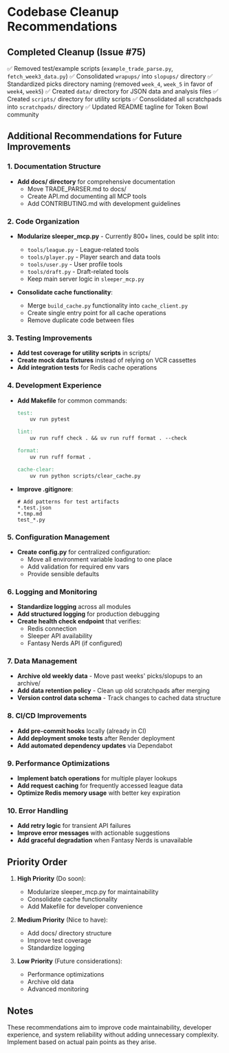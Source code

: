 # Codebase Cleanup Recommendations

## Completed Cleanup (Issue #75)
✅ Removed test/example scripts (`example_trade_parse.py`, `fetch_week3_data.py`)
✅ Consolidated `wrapups/` into `slopups/` directory
✅ Standardized picks directory naming (removed `week_4`, `week_5` in favor of `week4`, `week5`)
✅ Created `data/` directory for JSON data and analysis files
✅ Created `scripts/` directory for utility scripts
✅ Consolidated all scratchpads into `scratchpads/` directory
✅ Updated README tagline for Token Bowl community

## Additional Recommendations for Future Improvements

### 1. Documentation Structure
- **Add docs/ directory** for comprehensive documentation
  - Move TRADE_PARSER.md to docs/
  - Create API.md documenting all MCP tools
  - Add CONTRIBUTING.md with development guidelines

### 2. Code Organization
- **Modularize sleeper_mcp.py** - Currently 800+ lines, could be split into:
  - `tools/league.py` - League-related tools
  - `tools/player.py` - Player search and data tools
  - `tools/user.py` - User profile tools
  - `tools/draft.py` - Draft-related tools
  - Keep main server logic in `sleeper_mcp.py`

- **Consolidate cache functionality**:
  - Merge `build_cache.py` functionality into `cache_client.py`
  - Create single entry point for all cache operations
  - Remove duplicate code between files

### 3. Testing Improvements
- **Add test coverage for utility scripts** in scripts/
- **Create mock data fixtures** instead of relying on VCR cassettes
- **Add integration tests** for Redis cache operations

### 4. Development Experience
- **Add Makefile** for common commands:
  ```makefile
  test:
      uv run pytest

  lint:
      uv run ruff check . && uv run ruff format . --check

  format:
      uv run ruff format .

  cache-clear:
      uv run python scripts/clear_cache.py
  ```

- **Improve .gitignore**:
  ```
  # Add patterns for test artifacts
  *.test.json
  *.tmp.md
  test_*.py
  ```

### 5. Configuration Management
- **Create config.py** for centralized configuration:
  - Move all environment variable loading to one place
  - Add validation for required env vars
  - Provide sensible defaults

### 6. Logging and Monitoring
- **Standardize logging** across all modules
- **Add structured logging** for production debugging
- **Create health check endpoint** that verifies:
  - Redis connection
  - Sleeper API availability
  - Fantasy Nerds API (if configured)

### 7. Data Management
- **Archive old weekly data** - Move past weeks' picks/slopups to an archive/
- **Add data retention policy** - Clean up old scratchpads after merging
- **Version control data schema** - Track changes to cached data structure

### 8. CI/CD Improvements
- **Add pre-commit hooks** locally (already in CI)
- **Add deployment smoke tests** after Render deployment
- **Add automated dependency updates** via Dependabot

### 9. Performance Optimizations
- **Implement batch operations** for multiple player lookups
- **Add request caching** for frequently accessed league data
- **Optimize Redis memory usage** with better key expiration

### 10. Error Handling
- **Add retry logic** for transient API failures
- **Improve error messages** with actionable suggestions
- **Add graceful degradation** when Fantasy Nerds is unavailable

## Priority Order

1. **High Priority** (Do soon):
   - Modularize sleeper_mcp.py for maintainability
   - Consolidate cache functionality
   - Add Makefile for developer convenience

2. **Medium Priority** (Nice to have):
   - Add docs/ directory structure
   - Improve test coverage
   - Standardize logging

3. **Low Priority** (Future considerations):
   - Performance optimizations
   - Archive old data
   - Advanced monitoring

## Notes
These recommendations aim to improve code maintainability, developer experience, and system reliability without adding unnecessary complexity. Implement based on actual pain points as they arise.
